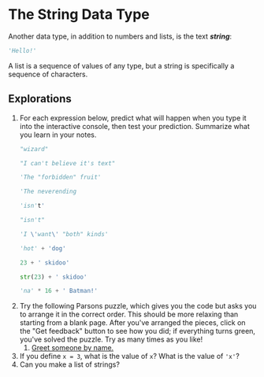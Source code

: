 # The String Data Type

Another data type, in addition to numbers and lists, is the text ***string***:

```python
'Hello!'
```

A list is a sequence of values of any type, but a string is specifically a sequence of characters.

## Explorations

1. For each expression below, predict what will happen when you type it into the interactive console, then test your
   prediction. Summarize what you learn in your notes.
   ```python
   "wizard"
   ```
   ```python
   "I can't believe it's text"
   ```   
   ```python
   'The "forbidden" fruit'
   ```
   ```python
   'The neverending
   ```
   ```python
   'isn't'
   ```
   ```python
   "isn't"
   ```
   ```python
   'I \'want\' "both" kinds'
   ```
   ```python
   'hot' + 'dog'
   ```
   ```python
   23 + ' skidoo'
   ```
   ```python
   str(23) + ' skidoo'
   ```
   ```python
   'na' * 16 + ' Batman!'
   ```
1. Try the following Parsons puzzle, which gives you the code but asks you to arrange it in the correct order. This should be more relaxing than starting from a blank page. After you've arranged the pieces, click on the "Get feedback" button to see how you did; if everything turns green, you've solved the puzzle. Try as many times as you like!
   1. [Greet someone by name.](https://parsons.herokuapp.com/puzzle/ef341f0658e24c358a4b189b1730319b)
1. If you define `x = 3`, what is the value of `x`? What is the value of `'x'`?
1. Can you make a list of strings?
